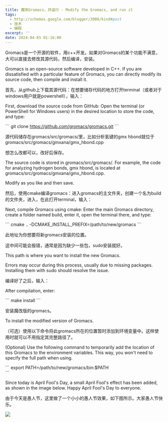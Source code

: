 ```yaml
---
title: 魔改Gromacs，并运行 - Modify the Gromacs, and run it
tags:
  - http://schemas.google.com/blogger/2008/kind#post
  - 技术
  - 编程
excerpt: ''
date: 2024-04-01 01:16:00
---
```


<!-- more -->
Gromacs是一个开源的软件，用c++开发。如果对Gromacs的某个功能不满意，大可以直接去修改其源代码，然后编译，安装。

Gromacs is an open-source software developed in C++. If you are dissatisfied with a particular feature of Gromacs, you can directly modify its source code, then compile and install it.

  

首先，从github上下载其源代码：在想要储存代码的地方打开terminal（或者对于windows用户就是powershell），输入：

First, download the source code from GitHub: Open the terminal (or PowerShell for Windows users) in the desired location to store the code, and type:

\`\`\`
git clone https://github.com/gromacs/gromacs.git
\`\`\`

  

源代码储存在gromacs/src/gromacs/里，比如分析氢键的gmx hbond就位于gromacs/src/gromacs/gmxana/gmx\_hbond.cpp

想怎么改都可以，改好后保存。

The source code is stored in gromacs/src/gromacs/. For example, the code for analyzing hydrogen bonds, gmx hbond, is located at gromacs/src/gromacs/gmxana/gmx\_hbond.cpp.

Modify as you like and then save.

  

然后，使用cmake编译gromacs：进入gromacs的主文件夹，创建一个名为build的文件夹，进入，在此打开terminal，输入：

Next, compile Gromacs using cmake: Enter the main Gromacs directory, create a folder named build, enter it, open the terminal there, and type:

\`\`\`
cmake .. -DCMAKE\_INSTALL\_PREFIX=/path/to/new/gromacs
\`\`\`

此地址为你想要将新gromacs安装的位置。

这中间可能会报错，通常是因为缺少一些包，sudo安装就好。

This path is where you want to install the new Gromacs.

Errors may occur during this process, usually due to missing packages. Installing them with sudo should resolve the issue.

  

编译好了之后，输入：

After compilation, enter:

\`\`\`
make install
\`\`\`

安装魔改版的gromacs。

To install the modified version of Gromacs.

  

（可选）使用以下命令将此gromacs所在的位置暂时添加到环境变量中。这样使用时就可以不用指定其完整路径了。

(Optional) Use the following command to temporarily add the location of this Gromacs to the environment variables. This way, you won't need to specify the full path when using.

\`\`\`
export PATH=/path/to/new/gromacs/bin:$PATH  
\`\`\`

  

Since today is April Fool's Day, a small April Fool's effect has been added, as shown in the image below. Happy April Fool's Day to everyone.

由于今天是愚人节，这里做了一个小小的愚人节效果，如下图所示。大家愚人节快乐。

[![](https://blogger.googleusercontent.com/img/a/AVvXsEiTgN0L7WErYxiMMF8map2cQ94CTee0mRnss-3G7FtfNpG_SVIvgUjbe2XhwQLVLouIrtG_wGxz6ce_1_BjKXxtmU5GV_cIQzSeVKTKWGUWgLWMfmYX8QbExKLs38gfgayG_98xGXmWEL8mQUTTYE57MmKEuF-bTsIGb4yWuYXd8u9sLbw1AomEeq4ff1w=w640-h388)](https://blogger.googleusercontent.com/img/a/AVvXsEiTgN0L7WErYxiMMF8map2cQ94CTee0mRnss-3G7FtfNpG_SVIvgUjbe2XhwQLVLouIrtG_wGxz6ce_1_BjKXxtmU5GV_cIQzSeVKTKWGUWgLWMfmYX8QbExKLs38gfgayG_98xGXmWEL8mQUTTYE57MmKEuF-bTsIGb4yWuYXd8u9sLbw1AomEeq4ff1w)